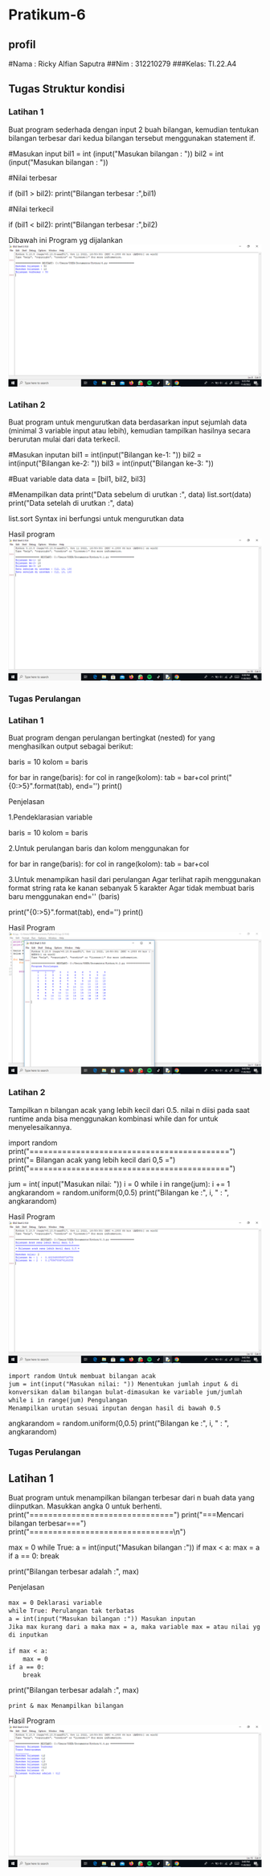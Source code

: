 # Pratikum-6


## profil
#Nama : Ricky Alfian Saputra
##Nim  : 312210279
###Kelas: TI.22.A4

## Tugas Struktur kondisi
### Latihan 1
Buat program sederhada dengan input 2 buah bilangan, kemudian tentukan bilangan terbesar dari kedua bilangan tersebut menggunakan statement if.

#Masukan input 
bil1 = int (input("Masukan bilangan : "))
bil2 = int (input("Masukan bilangan : "))

#Nilai terbesar

if (bil1 > bil2):
   print("Bilangan terbesar :",bil1)

#Nilai terkecil

if (bil1 < bil2):
   print("Bilangan terbesar :",bil2)

Dibawah ini Program yg dijalankan
![](/Tugas%207/Screenshot%20(18).png)

### Latihan 2
Buat program untuk mengurutkan data berdasarkan input sejumlah data (minimal 3 variable input atau lebih), kemudian tampilkan hasilnya secara berurutan mulai dari data terkecil.

#Masukan inputan
bil1 = int(input("Bilangan ke-1: "))
bil2 = int(input("Bilangan ke-2: "))
bil3 = int(input("Bilangan ke-3: "))

#Buat variable data
data = [bil1, bil2, bil3]

#Menampilkan data
print("Data sebelum di urutkan :", data)
list.sort(data)
print("Data setelah di urutkan :", data)

list.sort Syntax ini berfungsi untuk mengurutkan data


Hasil program
![](Tugas%207/Screenshot%20(20).png)

### Tugas Perulangan
### Latihan 1
Buat program dengan perulangan bertingkat (nested) for yang menghasilkan output sebagai berikut:

baris = 10
kolom = baris

for bar in range(baris):
    for col in range(kolom):
        tab = bar+col
        print("{0:>5}".format(tab), end='')
    print()

Penjelasan

1.Pendeklarasian variable

baris = 10
kolom = baris

2.Untuk perulangan baris dan kolom menggunakan for

for bar in range(baris):
    for col in range(kolom):
        tab = bar+col        

3.Untuk menampikan hasil dari perulangan
        Agar terlihat rapih menggunakan format string rata ke kanan sebanyak 5 karakter
        Agar tidak membuat baris baru menggunakan end='' (baris)

  print("{0:>5}".format(tab), end='')
print()  

Hasil Program
![](Tugas%207/Screenshot%20(22).png)

### Latihan 2

Tampilkan n bilangan acak yang lebih kecil dari 0.5. nilai n diisi pada saat runtime anda bisa menggunakan kombinasi while dan for untuk menyelesaikannya.

import random
print("===========================================")
print("= Bilangan acak yang lebih kecil dari 0,5 =")
print("===========================================")

jum = int( input("Masukan nilai: "))
i = 0
while i in range(jum):
    i += 1
    angkarandom = random.uniform(0,0.5)
    print("Bilangan ke :", i, " : ", angkarandom)

Hasil Program
![](/Tugas%207/Screenshot%20(24).png)

    import random Untuk membuat bilangan acak
    jum = int(input("Masukan nilai: ")) Menentukan jumlah input & di konversikan dalam bilangan bulat-dimasukan ke variable jum/jumlah
    while i in range(jum) Pengulangan
    Menampilkan urutan sesuai inputan dengan hasil di bawah 0.5

angkarandom = random.uniform(0,0.5)
    print("Bilangan ke :", i, " : ", angkarandom)


### Tugas Perulangan
## Latihan 1

Buat program untuk menampilkan bilangan terbesar dari n buah data yang diinputkan. Masukkan angka 0 untuk berhenti.
print("===============================")
print("===Mencari bilangan terbesar===")
print("===============================\n")

max = 0
while True:
    a = int(input("Masukan bilangan :"))
    if max < a:
        max = a
    if a == 0:
        break

print("Bilangan terbesar adalah :", max)

Penjelasan

    max = 0 Deklarasi variable
    while True: Perulangan tak terbatas
    a = int(input("Masukan bilangan :")) Masukan inputan
    Jika max kurang dari a maka max = a, maka variable max = atau nilai yg di inputkan

    if max < a:
        max = 0
    if a == 0:
        break
print("Bilangan terbesar adalah :", max)

    print & max Menampilkan bilangan

Hasil Program
![](/Tugas%207/Screenshot%20(26).png)

